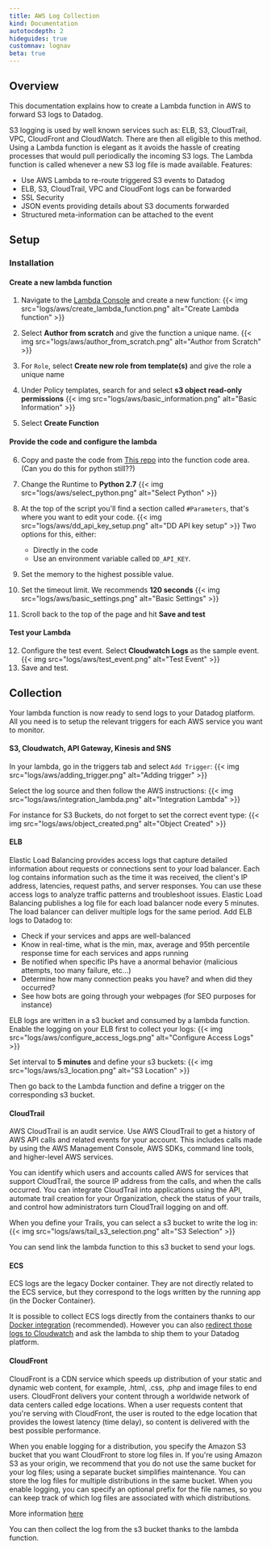 ```yaml
---
title: AWS Log Collection
kind: Documentation
autotocdepth: 2
hideguides: true
customnav: lognav
beta: true
---
```


## Overview

This documentation explains how to create a Lambda function in AWS to forward S3 logs to Datadog.

S3 logging is used by well known services such as: ELB, S3, CloudTrail, VPC, CloudFront and CloudWatch. There are then all eligible to this method.
Using a Lambda function is elegant as it avoids the hassle of creating processes that would pull periodically the incoming S3 logs. The Lambda function is called whenever a new S3 log file is made available.
Features:

* Use AWS Lambda to re-route triggered S3 events to Datadog
* ELB, S3, CloudTrail, VPC and CloudFont logs can be forwarded
* SSL Security
* JSON events providing details about S3 documents forwarded
* Structured meta-information can be attached to the event

## Setup
### Installation
#### Create a new lambda function

1. Navigate to the [Lambda Console](https://console.aws.amazon.com/lambda/home?region=us-east-1) and create a new function:
    {{< img src="logs/aws/create_lambda_function.png" alt="Create Lambda function" >}}

2. Select **Author from scratch** and give the function a unique name.
    {{< img src="logs/aws/author_from_scratch.png" alt="Author from Scratch" >}}
3. For `Role`, select **Create new role from template(s)** and give the role a unique name
4. Under Policy templates, search for and select **s3 object read-only permissions**
    {{< img src="logs/aws/basic_information.png" alt="Basic Information" >}}
5. Select **Create Function**

#### Provide the code and configure the lambda

6. Copy and paste the code from [This repo](https://github.com/DataDog/dd-aws-lambda-functions/blob/master/Log/lambda_function.py) into the function code area. (Can you do this for python still??)
7. Change the Runtime to **Python 2.7**
    {{< img src="logs/aws/select_python.png" alt="Select Python" >}}
8. At the top of the script you'll find a section called `#Parameters`, that's where you want to edit your code.
    {{< img src="logs/aws/dd_api_key_setup.png" alt="DD API key setup" >}}
Two options for this, either:

    * Directly in the code 
    * Use an environment variable called `DD_API_KEY`.

9. Set the memory to the highest possible value.
10. Set the timeout limit. We recommends **120 seconds**
    {{< img src="logs/aws/basic_settings.png" alt="Basic Settings" >}}
11. Scroll back to the top of the page and hit **Save and test**

#### Test your Lambda

12. Configure the test event. Select **Cloudwatch Logs** as the sample event.
    {{< img src="logs/aws/test_event.png" alt="Test Event" >}}
13. Save and test.

## Collection

Your lambda function is now ready to send logs to your Datadog platform. All you need is to setup the relevant triggers for each AWS service you want to monitor.

#### S3, Cloudwatch, API Gateway, Kinesis and SNS
In your lambda, go in the triggers tab and select `Add Trigger`:
{{< img src="logs/aws/adding_trigger.png" alt="Adding trigger" >}}

Select the log source and then follow the AWS instructions: 
{{< img src="logs/aws/integration_lambda.png" alt="Integration Lambda" >}}

For instance for S3 Buckets, do not forget to set the correct event type:
{{< img src="logs/aws/object_created.png" alt="Object Created" >}}

#### ELB

Elastic Load Balancing provides access logs that capture detailed information about requests or connections sent to your load balancer. Each log contains information such as the time it was received, the client's IP address, latencies, request paths, and server responses. You can use these access logs to analyze traffic patterns and troubleshoot issues.
Elastic Load Balancing publishes a log file for each load balancer node every 5 minutes. The load balancer can deliver multiple logs for the same period.
Add ELB logs to Datadog to:

* Check if your services and apps are well-balanced
* Know in real-time, what is the min, max, average and 95th percentile response time for each services and apps running
* Be notified when specific IPs have a anormal behavior (malicious attempts, too many failure, etc...)
* Determine how many connection peaks you have? and when did they occurred?
* See how bots are going through your webpages (for SEO purposes for instance)


ELB logs are written in a s3 bucket and consumed by a lambda function.
Enable the logging on your ELB first to collect your logs:
{{< img src="logs/aws/configure_access_logs.png" alt="Configure Access Logs" >}}

Set interval to **5 minutes** and define your s3 buckets:
{{< img src="logs/aws/s3_location.png" alt="S3 Location" >}}

Then go back to the Lambda function and define a trigger on the corresponding s3 bucket.

#### CloudTrail

AWS CloudTrail is an audit service. Use AWS CloudTrail to get a history of AWS API calls and related events for your account. This includes calls made by using the AWS Management Console, AWS SDKs, command line tools, and higher-level AWS services.

You can identify which users and accounts called AWS for services that support CloudTrail, the source IP address from the calls, and when the calls occurred.
You can integrate CloudTrail into applications using the API, automate trail creation for your Organization, check the status of your trails, and control how administrators turn CloudTrail logging on and off.

When you define your Trails, you can select a s3 bucket to write the log in:
{{< img src="logs/aws/tail_s3_selection.png" alt="S3 Selection" >}}

You can send link the lambda function to this s3 bucket to send your logs.


#### ECS

ECS logs are the legacy Docker container. They are not directly related to the ECS service, but they correspond to the logs written by the running app (in the Docker Container). 

It is possible to collect ECS logs directly from the containers thanks to our [Docker integration](/integrations/docker_daemon) (recommended).
However you can also [redirect those logs to Cloudwatch](http://docs.aws.amazon.com/AmazonECS/latest/developerguide/using_awslogs.html#w2ab1c21c21c13 ) and ask the lambda to ship them to your Datadog platform.

#### CloudFront

CloudFront is a CDN service which speeds up distribution of your static and dynamic web content, for example, .html, .css, .php and image files to end users.
CloudFront delivers your content through a worldwide network of data centers called edge locations. When a user requests content that you're serving with CloudFront, the user is routed to the edge location that provides the lowest latency (time delay), so content is delivered with the best possible performance.


When you enable logging for a distribution, you specify the Amazon S3 bucket that you want CloudFront to store log files in. If you're using Amazon S3 as your origin, we recommend that you do not use the same bucket for your log files; using a separate bucket simplifies maintenance.
You can store the log files for multiple distributions in the same bucket. When you enable logging, you can specify an optional prefix for the file names, so you can keep track of which log files are associated with which distributions.

More information [here](http://docs.aws.amazon.com/AmazonCloudFront/latest/DeveloperGuide/AccessLogs.html#access-logs-choosing-s3-bucket ) 

You can then collect the log from the s3 bucket thanks to the lambda function.





